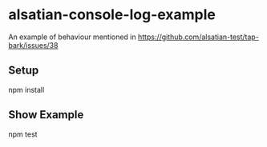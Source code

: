 # alsatian-console-log-example

An example of behaviour mentioned in https://github.com/alsatian-test/tap-bark/issues/38

## Setup

npm install

## Show Example

npm test
